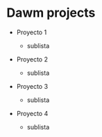 # Dawm projects

* Proyecto 1 
  * sublista

* Proyecto 2
  * sublista

* Proyecto 3
  * sublista

* Proyecto 4
  * sublista
